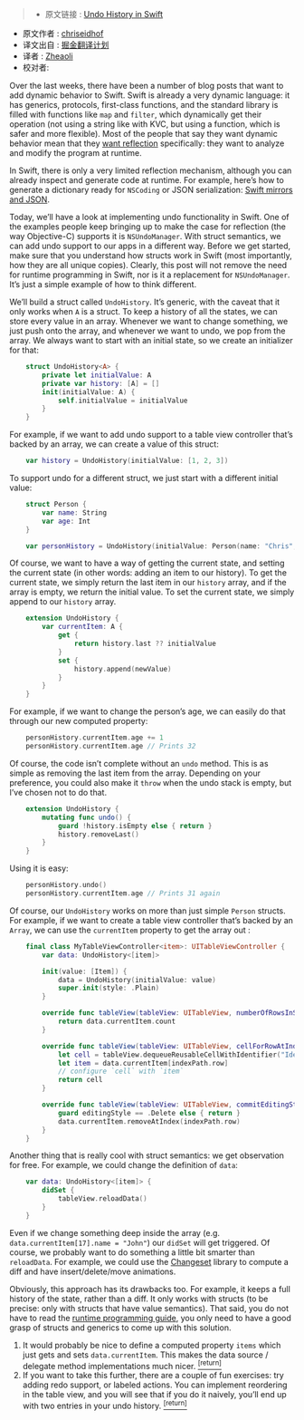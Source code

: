 >* 原文链接 : [Undo History in Swift](http://chris.eidhof.nl/post/undo-history-in-swift/)
* 原文作者 : [chriseidhof](https://twitter.com/chriseidhof/)
* 译文出自 : [掘金翻译计划](https://github.com/xitu/gold-miner)
* 译者 : [Zheaoli](https://github.com/Zheaoli)
* 校对者:



Over the last weeks, there have been a number of blog posts that want to add dynamic behavior to Swift. Swift is already a very dynamic language: it has generics, protocols, first-class functions, and the standard library is filled with functions like `map` and `filter`, which dynamically get their operation (not using a string like with KVC, but using a function, which is safer and more flexible). Most of the people that say they want dynamic behavior mean that they [want reflection](http://inessential.com/2016/05/26/a_definition_of_dynamic_programming_in_t) specifically: they want to analyze and modify the program at runtime.

In Swift, there is only a very limited reflection mechanism, although you can already inspect and generate code at runtime. For example, here’s how to generate a dictionary ready for `NSCoding` or JSON serialization: [Swift mirrors and JSON](http://chris.eidhof.nl/post/swift-mirrors-and-json/).

Today, we’ll have a look at implementing undo functionality in Swift. One of the examples people keep bringing up to make the case for reflection (the way Objective-C) supports it is `NSUndoManager`. With struct semantics, we can add undo support to our apps in a different way. Before we get started, make sure that you understand how structs work in Swift (most importantly, how they are all unique copies). Clearly, this post will not remove the need for runtime programming in Swift, nor is it a replacement for `NSUndoManager`. It’s just a simple example of how to think different.

We’ll build a struct called `UndoHistory`. It’s generic, with the caveat that it only works when `A` is a struct. To keep a history of all the states, we can store every value in an array. Whenever we want to change something, we just push onto the array, and whenever we want to undo, we pop from the array. We always want to start with an initial state, so we create an initializer for that:
~~~ Swift
    struct UndoHistory<A> {
        private let initialValue: A
        private var history: [A] = []
        init(initialValue: A) {
            self.initialValue = initialValue
        }
    }
~~~

For example, if we want to add undo support to a table view controller that’s backed by an array, we can create a value of this struct:
~~~ Swift
    var history = UndoHistory(initialValue: [1, 2, 3])
~~~

To support undo for a different struct, we just start with a different initial value:
~~~ Swift
    struct Person {
        var name: String
        var age: Int
    }
~~~
~~~ Swift
    var personHistory = UndoHistory(initialValue: Person(name: "Chris", age: 31))
~~~

Of course, we want to have a way of getting the current state, and setting the current state (in other words: adding an item to our history). To get the current state, we simply return the last item in our `history` array, and if the array is empty, we return the initial value. To set the current state, we simply append to our `history` array.
~~~ Swift
    extension UndoHistory {
        var currentItem: A {
            get {
                return history.last ?? initialValue
            }
            set {
                history.append(newValue)
            }
        }
    }
~~~

For example, if we want to change the person’s age, we can easily do that through our new computed property:
~~~ Swift
    personHistory.currentItem.age += 1
    personHistory.currentItem.age // Prints 32
~~~

Of course, the code isn’t complete without an `undo` method. This is as simple as removing the last item from the array. Depending on your preference, you could also make it `throw` when the undo stack is empty, but I’ve chosen not to do that.
~~~ Swift
    extension UndoHistory {
        mutating func undo() {
            guard !history.isEmpty else { return }
            history.removeLast()
        }
    }
~~~

Using it is easy:
~~~ Swift
    personHistory.undo()
    personHistory.currentItem.age // Prints 31 again
~~~~

Of course, our `UndoHistory` works on more than just simple `Person` structs. For example, if we want to create a table view controller that’s backed by an `Array`, we can use the `currentItem` property to get the array out :
~~~ Swift
    final class MyTableViewController<item>: UITableViewController {
        var data: UndoHistory<[item]>

        init(value: [Item]) {
            data = UndoHistory(initialValue: value)
            super.init(style: .Plain)
        }

        override func tableView(tableView: UITableView, numberOfRowsInSection section: Int) -> Int {
            return data.currentItem.count
        }

        override func tableView(tableView: UITableView, cellForRowAtIndexPath indexPath: NSIndexPath) -> UITableViewCell {
            let cell = tableView.dequeueReusableCellWithIdentifier("Identifier", forIndexPath: indexPath)
            let item = data.currentItem[indexPath.row]
            // configure `cell` with `item`
            return cell
        }

        override func tableView(tableView: UITableView, commitEditingStyle editingStyle: UITableViewCellEditingStyle, forRowAtIndexPath indexPath: NSIndexPath) {
            guard editingStyle == .Delete else { return }
            data.currentItem.removeAtIndex(indexPath.row)
        }
    }
~~~

Another thing that is really cool with struct semantics: we get observation for free. For example, we could change the definition of `data`:
~~~ Swift
    var data: UndoHistory<[item]> {
        didSet {
            tableView.reloadData()
        }
    }
~~~

Even if we change something deep inside the array (e.g. `data.currentItem[17].name = "John"`) our `didSet` will get triggered. Of course, we probably want to do something a little bit smarter than `reloadData`. For example, we could use the [Changeset](https://github.com/osteslag/Changeset) library to compute a diff and have insert/delete/move animations.

Obviously, this approach has its drawbacks too. For example, it keeps a full history of the state, rather than a diff. It only works with structs (to be precise: only with structs that have value semantics). That said, you do not have to read the [runtime programming guide](https://developer.apple.com/library/mac/documentation/Cocoa/Conceptual/ObjCRuntimeGuide/Introduction/Introduction.html), you only need to have a good grasp of structs and generics to come up with this solution.



1.  It would probably be nice to define a computed property `items` which just gets and sets `data.currentItem`. This makes the data source / delegate method implementations much nicer. [<sup>[return]</sup>](#fnref:4f7f6a73fd4549ae772cf1c92915d55d:1)
2.  If you want to take this further, there are a couple of fun exercises: try adding redo support, or labeled actions. You can implement reordering in the table view, and you will see that if you do it naively, you’ll end up with two entries in your undo history. [<sup>[return]</sup>](#fnref:4f7f6a73fd4549ae772cf1c92915d55d:2)
